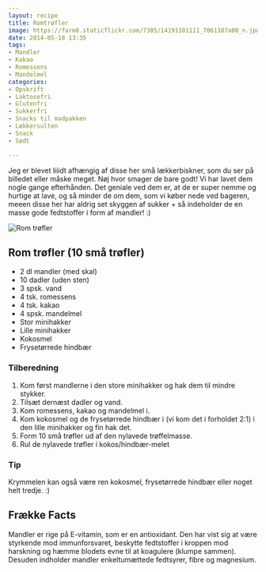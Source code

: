 ```yaml
---
layout: recipe
title: Romtrøfler
image: https://farm8.staticflickr.com/7385/14191101111_7061107a00_n.jpg
date: 2014-05-18 13:35
tags:
- Mandler
- Kakao
- Romessens
- Mandelmel
categories:
- Opskrift
- Laktosefri
- Glutenfri
- Sukkerfri
- Snacks til madpakken
- Lækkersulten
- Snack
- Sødt

---
```


Jeg er blevet liiidt afhængig af disse her små lækkerbiskner, som du ser på billedet eller måske meget. Nøj hvor smager de bare godt! Vi har lavet dem nogle gange efterhånden. Det geniale ved dem er, at de er super nemme og hurtige at lave, og så minder de om dem, som vi køber nede ved bageren, meeen disse her har aldrig set skyggen af sukker + så indeholder de en masse gode fedtstoffer i form af mandler! :)

![Rom trøfler](https://farm8.staticflickr.com/7385/14191101111_7061107a00_z.jpg)


## Rom trøfler (10 små trøfler)
- 2 dl mandler (med skal)
- 10 dadler (uden sten)
- 3 spsk. vand
- 4 tsk. romessens
- 4 tsk. kakao
- 4 spsk. mandelmel
- Stor minihakker
- Lille minihakker
- Kokosmel
- Frysetørrede hindbær


### Tilberedning
1. Kom først mandlerne i den store minihakker og hak dem til mindre stykker.
2. Tilsæt dernæst dadler og vand.
3. Kom romessens, kakao og mandelmel i.
4. Kom kokosmel og de frysetørrede hindbær i (vi kom det i forholdet 2:1) i den lille minihakker og fin hak det.
5. Form 10 små trøfler ud af den nylavede trøffelmasse.
6. Rul de nylavede trøfler i kokos/hindbær-melet

### Tip 
Krymmelen kan også være ren kokosmel, frysetørrede hindbær eller noget helt tredje. :)









## Frække Facts
Mandler er rige på E-vitamin, som er en antioxidant. Den har vist sig at være styrkende mod immunforsvaret, beskytte fedtstoffer i kroppen mod harskning og hæmme blodets evne til at koagulere (klumpe sammen). Desuden indholder mandler enkeltumættede fedtsyrer, fibre og magnesium.